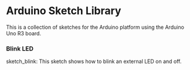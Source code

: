 Arduino Sketch Library
=========

This is a collection of sketches for the Arduino platform using the Arduino Uno R3 board.

### Blink LED

sketch_blink: This sketch shows how to blink an external LED on and off.
